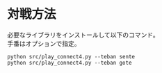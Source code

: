 # 対戦方法

必要なライブラリをインストールして以下のコマンド。  
手番はオプションで指定。
```
python src/play_connect4.py --teban sente
python src/play_connect4.py --teban gote
```